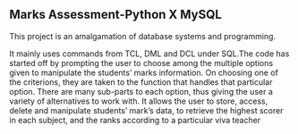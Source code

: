 ## Marks Assessment-Python X MySQL


This project is an amalgamation of database systems and programming. 

It mainly uses commands from TCL, DML and DCL under SQL.The code has started off by prompting the user to choose among the multiple options given to manipulate the students’ marks information. On choosing one of the criterions, they are taken to the function that handles that particular option. There are many sub-parts to each option, thus giving the user a variety of alternatives to work with. It allows the user to store, access, delete and manipulate students’ mark’s data, to retrieve the highest scorer in each subject, and the ranks according to a particular viva teacher
